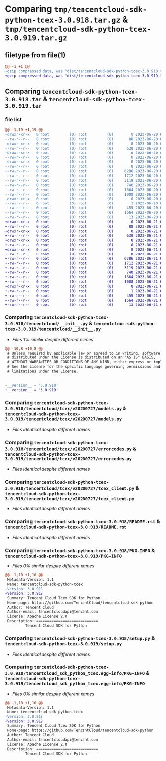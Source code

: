 # Comparing `tmp/tencentcloud-sdk-python-tcex-3.0.918.tar.gz` & `tmp/tencentcloud-sdk-python-tcex-3.0.919.tar.gz`

## filetype from file(1)

```diff
@@ -1 +1 @@
-gzip compressed data, was "dist/tencentcloud-sdk-python-tcex-3.0.918.tar", last modified: Tue Jun 20 02:49:00 2023, max compression
+gzip compressed data, was "dist/tencentcloud-sdk-python-tcex-3.0.919.tar", last modified: Wed Jun 21 00:37:04 2023, max compression
```

## Comparing `tencentcloud-sdk-python-tcex-3.0.918.tar` & `tencentcloud-sdk-python-tcex-3.0.919.tar`

### file list

```diff
@@ -1,19 +1,19 @@
-drwxr-xr-x   0 root         (0) root         (0)        0 2023-06-20 02:49:00.000000 tencentcloud-sdk-python-tcex-3.0.918/
--rw-r--r--   0 root         (0) root         (0)       88 2023-06-20 02:49:00.000000 tencentcloud-sdk-python-tcex-3.0.918/setup.cfg
-drwxr-xr-x   0 root         (0) root         (0)        0 2023-06-20 02:49:00.000000 tencentcloud-sdk-python-tcex-3.0.918/tencentcloud/
--rw-r--r--   0 root         (0) root         (0)      630 2023-06-20 02:49:00.000000 tencentcloud-sdk-python-tcex-3.0.918/tencentcloud/__init__.py
-drwxr-xr-x   0 root         (0) root         (0)        0 2023-06-20 02:49:00.000000 tencentcloud-sdk-python-tcex-3.0.918/tencentcloud/tcex/
--rw-r--r--   0 root         (0) root         (0)        0 2023-06-20 02:49:00.000000 tencentcloud-sdk-python-tcex-3.0.918/tencentcloud/tcex/__init__.py
-drwxr-xr-x   0 root         (0) root         (0)        0 2023-06-20 02:49:00.000000 tencentcloud-sdk-python-tcex-3.0.918/tencentcloud/tcex/v20200727/
--rw-r--r--   0 root         (0) root         (0)        0 2023-06-20 02:49:00.000000 tencentcloud-sdk-python-tcex-3.0.918/tencentcloud/tcex/v20200727/__init__.py
--rw-r--r--   0 root         (0) root         (0)     6286 2023-06-20 02:49:00.000000 tencentcloud-sdk-python-tcex-3.0.918/tencentcloud/tcex/v20200727/models.py
--rw-r--r--   0 root         (0) root         (0)     1712 2023-06-20 02:49:00.000000 tencentcloud-sdk-python-tcex-3.0.918/tencentcloud/tcex/v20200727/errorcodes.py
--rw-r--r--   0 root         (0) root         (0)     3119 2023-06-20 02:49:00.000000 tencentcloud-sdk-python-tcex-3.0.918/tencentcloud/tcex/v20200727/tcex_client.py
--rw-r--r--   0 root         (0) root         (0)      740 2023-06-20 02:49:00.000000 tencentcloud-sdk-python-tcex-3.0.918/README.rst
--rw-r--r--   0 root         (0) root         (0)     1664 2023-06-20 02:49:00.000000 tencentcloud-sdk-python-tcex-3.0.918/PKG-INFO
--rw-r--r--   0 root         (0) root         (0)     1008 2023-06-20 02:49:00.000000 tencentcloud-sdk-python-tcex-3.0.918/setup.py
-drwxr-xr-x   0 root         (0) root         (0)        0 2023-06-20 02:49:00.000000 tencentcloud-sdk-python-tcex-3.0.918/tencentcloud_sdk_python_tcex.egg-info/
--rw-r--r--   0 root         (0) root         (0)        1 2023-06-20 02:49:00.000000 tencentcloud-sdk-python-tcex-3.0.918/tencentcloud_sdk_python_tcex.egg-info/dependency_links.txt
--rw-r--r--   0 root         (0) root         (0)      455 2023-06-20 02:49:00.000000 tencentcloud-sdk-python-tcex-3.0.918/tencentcloud_sdk_python_tcex.egg-info/SOURCES.txt
--rw-r--r--   0 root         (0) root         (0)     1664 2023-06-20 02:49:00.000000 tencentcloud-sdk-python-tcex-3.0.918/tencentcloud_sdk_python_tcex.egg-info/PKG-INFO
--rw-r--r--   0 root         (0) root         (0)       13 2023-06-20 02:49:00.000000 tencentcloud-sdk-python-tcex-3.0.918/tencentcloud_sdk_python_tcex.egg-info/top_level.txt
+drwxr-xr-x   0 root         (0) root         (0)        0 2023-06-21 00:37:04.000000 tencentcloud-sdk-python-tcex-3.0.919/
+-rw-r--r--   0 root         (0) root         (0)       88 2023-06-21 00:37:04.000000 tencentcloud-sdk-python-tcex-3.0.919/setup.cfg
+drwxr-xr-x   0 root         (0) root         (0)        0 2023-06-21 00:37:04.000000 tencentcloud-sdk-python-tcex-3.0.919/tencentcloud/
+-rw-r--r--   0 root         (0) root         (0)      630 2023-06-21 00:37:04.000000 tencentcloud-sdk-python-tcex-3.0.919/tencentcloud/__init__.py
+drwxr-xr-x   0 root         (0) root         (0)        0 2023-06-21 00:37:04.000000 tencentcloud-sdk-python-tcex-3.0.919/tencentcloud/tcex/
+-rw-r--r--   0 root         (0) root         (0)        0 2023-06-21 00:37:04.000000 tencentcloud-sdk-python-tcex-3.0.919/tencentcloud/tcex/__init__.py
+drwxr-xr-x   0 root         (0) root         (0)        0 2023-06-21 00:37:04.000000 tencentcloud-sdk-python-tcex-3.0.919/tencentcloud/tcex/v20200727/
+-rw-r--r--   0 root         (0) root         (0)        0 2023-06-21 00:37:04.000000 tencentcloud-sdk-python-tcex-3.0.919/tencentcloud/tcex/v20200727/__init__.py
+-rw-r--r--   0 root         (0) root         (0)     6286 2023-06-21 00:37:04.000000 tencentcloud-sdk-python-tcex-3.0.919/tencentcloud/tcex/v20200727/models.py
+-rw-r--r--   0 root         (0) root         (0)     1712 2023-06-21 00:37:04.000000 tencentcloud-sdk-python-tcex-3.0.919/tencentcloud/tcex/v20200727/errorcodes.py
+-rw-r--r--   0 root         (0) root         (0)     3119 2023-06-21 00:37:04.000000 tencentcloud-sdk-python-tcex-3.0.919/tencentcloud/tcex/v20200727/tcex_client.py
+-rw-r--r--   0 root         (0) root         (0)      740 2023-06-21 00:37:04.000000 tencentcloud-sdk-python-tcex-3.0.919/README.rst
+-rw-r--r--   0 root         (0) root         (0)     1664 2023-06-21 00:37:04.000000 tencentcloud-sdk-python-tcex-3.0.919/PKG-INFO
+-rw-r--r--   0 root         (0) root         (0)     1008 2023-06-21 00:37:04.000000 tencentcloud-sdk-python-tcex-3.0.919/setup.py
+drwxr-xr-x   0 root         (0) root         (0)        0 2023-06-21 00:37:04.000000 tencentcloud-sdk-python-tcex-3.0.919/tencentcloud_sdk_python_tcex.egg-info/
+-rw-r--r--   0 root         (0) root         (0)        1 2023-06-21 00:37:04.000000 tencentcloud-sdk-python-tcex-3.0.919/tencentcloud_sdk_python_tcex.egg-info/dependency_links.txt
+-rw-r--r--   0 root         (0) root         (0)      455 2023-06-21 00:37:04.000000 tencentcloud-sdk-python-tcex-3.0.919/tencentcloud_sdk_python_tcex.egg-info/SOURCES.txt
+-rw-r--r--   0 root         (0) root         (0)     1664 2023-06-21 00:37:04.000000 tencentcloud-sdk-python-tcex-3.0.919/tencentcloud_sdk_python_tcex.egg-info/PKG-INFO
+-rw-r--r--   0 root         (0) root         (0)       13 2023-06-21 00:37:04.000000 tencentcloud-sdk-python-tcex-3.0.919/tencentcloud_sdk_python_tcex.egg-info/top_level.txt
```

### Comparing `tencentcloud-sdk-python-tcex-3.0.918/tencentcloud/__init__.py` & `tencentcloud-sdk-python-tcex-3.0.919/tencentcloud/__init__.py`

 * *Files 1% similar despite different names*

```diff
@@ -10,8 +10,8 @@
 # Unless required by applicable law or agreed to in writing, software
 # distributed under the License is distributed on an "AS IS" BASIS,
 # WITHOUT WARRANTIES OR CONDITIONS OF ANY KIND, either express or implied.
 # See the License for the specific language governing permissions and
 # limitations under the License.
 
 
-__version__ = '3.0.918'
+__version__ = '3.0.919'
```

### Comparing `tencentcloud-sdk-python-tcex-3.0.918/tencentcloud/tcex/v20200727/models.py` & `tencentcloud-sdk-python-tcex-3.0.919/tencentcloud/tcex/v20200727/models.py`

 * *Files identical despite different names*

### Comparing `tencentcloud-sdk-python-tcex-3.0.918/tencentcloud/tcex/v20200727/errorcodes.py` & `tencentcloud-sdk-python-tcex-3.0.919/tencentcloud/tcex/v20200727/errorcodes.py`

 * *Files identical despite different names*

### Comparing `tencentcloud-sdk-python-tcex-3.0.918/tencentcloud/tcex/v20200727/tcex_client.py` & `tencentcloud-sdk-python-tcex-3.0.919/tencentcloud/tcex/v20200727/tcex_client.py`

 * *Files identical despite different names*

### Comparing `tencentcloud-sdk-python-tcex-3.0.918/README.rst` & `tencentcloud-sdk-python-tcex-3.0.919/README.rst`

 * *Files identical despite different names*

### Comparing `tencentcloud-sdk-python-tcex-3.0.918/PKG-INFO` & `tencentcloud-sdk-python-tcex-3.0.919/PKG-INFO`

 * *Files 0% similar despite different names*

```diff
@@ -1,10 +1,10 @@
 Metadata-Version: 1.1
 Name: tencentcloud-sdk-python-tcex
-Version: 3.0.918
+Version: 3.0.919
 Summary: Tencent Cloud Tcex SDK for Python
 Home-page: https://github.com/TencentCloud/tencentcloud-sdk-python
 Author: Tencent Cloud
 Author-email: tencentcloudapi@tencent.com
 License: Apache License 2.0
 Description: ============================
         Tencent Cloud SDK for Python
```

### Comparing `tencentcloud-sdk-python-tcex-3.0.918/setup.py` & `tencentcloud-sdk-python-tcex-3.0.919/setup.py`

 * *Files identical despite different names*

### Comparing `tencentcloud-sdk-python-tcex-3.0.918/tencentcloud_sdk_python_tcex.egg-info/PKG-INFO` & `tencentcloud-sdk-python-tcex-3.0.919/tencentcloud_sdk_python_tcex.egg-info/PKG-INFO`

 * *Files 0% similar despite different names*

```diff
@@ -1,10 +1,10 @@
 Metadata-Version: 1.1
 Name: tencentcloud-sdk-python-tcex
-Version: 3.0.918
+Version: 3.0.919
 Summary: Tencent Cloud Tcex SDK for Python
 Home-page: https://github.com/TencentCloud/tencentcloud-sdk-python
 Author: Tencent Cloud
 Author-email: tencentcloudapi@tencent.com
 License: Apache License 2.0
 Description: ============================
         Tencent Cloud SDK for Python
```

